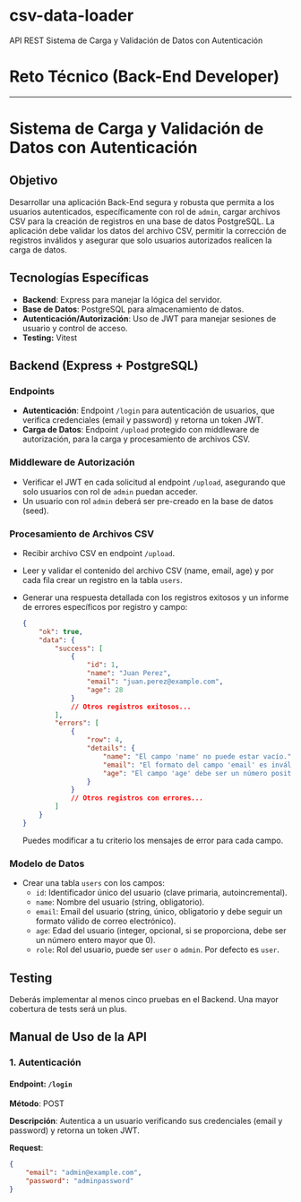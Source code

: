 # csv-data-loader
API REST Sistema de Carga y Validación de Datos con Autenticación

# Reto Técnico (Back-End Developer)

---

# Sistema de Carga y Validación de Datos con Autenticación

## Objetivo

Desarrollar una aplicación Back-End segura y robusta que permita a los usuarios autenticados, específicamente con rol de `admin`, cargar archivos CSV para la creación de registros en una base de datos PostgreSQL. La aplicación debe validar los datos del archivo CSV, permitir la corrección de registros inválidos y asegurar que solo usuarios autorizados realicen la carga de datos.

## Tecnologías Específicas

- **Backend**: Express para manejar la lógica del servidor.
- **Base de Datos**: PostgreSQL para almacenamiento de datos.
- **Autenticación/Autorización**: Uso de JWT para manejar sesiones de usuario y control de acceso.
- **Testing:** Vitest

## Backend (Express + PostgreSQL)

### Endpoints

- **Autenticación**: Endpoint `/login` para autenticación de usuarios, que verifica credenciales (email y password) y retorna un token JWT.
- **Carga de Datos**: Endpoint `/upload` protegido con middleware de autorización, para la carga y procesamiento de archivos CSV.

### Middleware de Autorización

- Verificar el JWT en cada solicitud al endpoint `/upload`, asegurando que solo usuarios con rol de `admin` puedan acceder.
- Un usuario con rol `admin` deberá ser pre-creado en la base de datos (seed).

### Procesamiento de Archivos CSV

- Recibir archivo CSV en endpoint `/upload`.
- Leer y validar el contenido del archivo CSV (name, email, age) y por cada fila crear un registro en la tabla `users`.
- Generar una respuesta detallada con los registros exitosos y un informe de errores específicos por registro y campo:

    ```json
    {
        "ok": true,
        "data": {
            "success": [
                {
                    "id": 1,
                    "name": "Juan Perez",
                    "email": "juan.perez@example.com",
                    "age": 28
                }
                // Otros registros exitosos...
            ],
            "errors": [
                {
                    "row": 4,
                    "details": {
                        "name": "El campo 'name' no puede estar vacío.",
                        "email": "El formato del campo 'email' es inválido.",
                        "age": "El campo 'age' debe ser un número positivo."
                    }
                }
                // Otros registros con errores...
            ]
        }
    }
    ```

    Puedes modificar a tu criterio los mensajes de error para cada campo.

### Modelo de Datos

- Crear una tabla `users` con los campos:
    - `id`: Identificador único del usuario (clave primaria, autoincremental).
    - `name`: Nombre del usuario (string, obligatorio).
    - `email`: Email del usuario (string, único, obligatorio y debe seguir un formato válido de correo electrónico).
    - `age`: Edad del usuario (integer, opcional, si se proporciona, debe ser un número entero mayor que 0).
    - `role`: Rol del usuario, puede ser `user` o `admin`. Por defecto es `user`.

## Testing

Deberás implementar al menos cinco pruebas en el Backend. Una mayor cobertura de tests será un plus.

## Manual de Uso de la API

### 1. Autenticación

#### Endpoint: `/login`

**Método**: POST

**Descripción**: Autentica a un usuario verificando sus credenciales (email y password) y retorna un token JWT.

**Request**:

```json
{
    "email": "admin@example.com",
    "password": "adminpassword"
}

